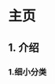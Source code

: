<!--
 * @Description: 
 * @Author: 李泽诚
 * @Date: 2024-03-28 16:28:27
 * @LastEditors: 李泽诚
 * @LastEditTime: 2024-03-29 17:25:50
-->
# 主页


## 1. 介绍
### 1.细小分类